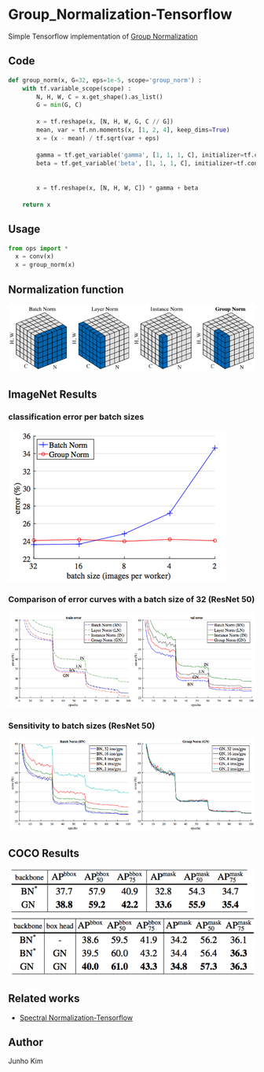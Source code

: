 # Group_Normalization-Tensorflow
Simple Tensorflow implementation of [Group Normalization](https://arxiv.org/pdf/1803.08494.pdf)


## Code
```python
def group_norm(x, G=32, eps=1e-5, scope='group_norm') :
    with tf.variable_scope(scope) :
        N, H, W, C = x.get_shape().as_list()
        G = min(G, C)

        x = tf.reshape(x, [N, H, W, G, C // G])
        mean, var = tf.nn.moments(x, [1, 2, 4], keep_dims=True)
        x = (x - mean) / tf.sqrt(var + eps)

        gamma = tf.get_variable('gamma', [1, 1, 1, C], initializer=tf.constant_initializer(1.0))
        beta = tf.get_variable('beta', [1, 1, 1, C], initializer=tf.constant_initializer(0.0))


        x = tf.reshape(x, [N, H, W, C]) * gamma + beta

    return x
```

## Usage
```python
from ops import *
  x = conv(x)
  x = group_norm(x) 
```

## Normalization function
![norm](./assests/norm.png)

## ImageNet Results
### classification error per batch sizes
![bn_gn](./assests/bn_gn.png)

### Comparison of error curves with a batch size of 32 (ResNet 50)
![error](./assests/error.png)

### Sensitivity to batch sizes (ResNet 50)
![batch_size](./assests/batch_size.png)

## COCO Results
![coco](./assests/coco.png)

## Related works
* [Spectral Normalization-Tensorflow](https://github.com/taki0112/Spectral_Normalization-Tensorflow)

## Author
Junho Kim
